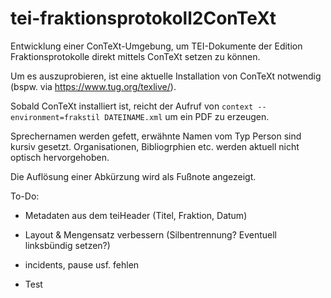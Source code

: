 # tei-fraktionsprotokoll2ConTeXt
Entwicklung einer ConTeXt-Umgebung, um TEI-Dokumente der Edition Fraktionsprotokolle direkt mittels ConTeXt setzen zu können.

Um es auszuprobieren, ist eine aktuelle Installation von ConTeXt notwendig (bspw. via https://www.tug.org/texlive/).

Sobald ConTeXt installiert ist, reicht der Aufruf von `context --environment=frakstil DATEINAME.xml` um ein PDF zu erzeugen.

Sprechernamen werden gefett, erwähnte Namen vom Typ Person sind kursiv gesetzt. Organisationen, Bibliogrphien etc. werden aktuell nicht optisch hervorgehoben.

Die Auflösung einer Abkürzung wird als Fußnote angezeigt.



To-Do:
- Metadaten aus dem teiHeader (Titel, Fraktion, Datum)
- Layout & Mengensatz verbessern (Silbentrennung? Eventuell linksbündig setzen?)
- incidents, pause usf. fehlen

- Test
